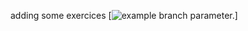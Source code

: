 adding some exercices
[![example branch parameter.](https://github.com/julianooen/teste-novo-git-actions/actions/workflows/00-teste-variados-outros.yml/badge.svg)]